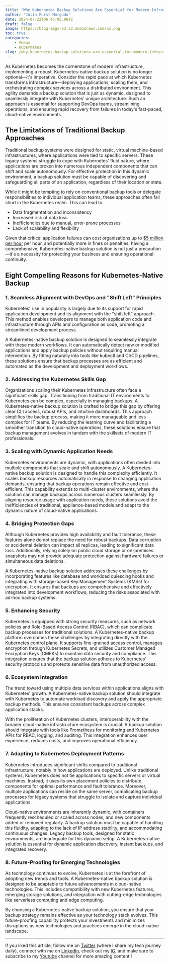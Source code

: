 ```yaml
---
title: "Why Kubernetes Backup Solutions Are Essential for Modern Infrastructure"
author: 'Julia Furst Morgado'
date: 2024-07-22T06:46:05.964Z
draft: false
image: https://blog-imgs-23.s3.amazonaws.com/xx.png
toc: true
categories: 
    - Veeam
    - Kubernetes
slug: /why-kubernetes-backup-solutions-are-essential-for-modern-infrastructure
---
```


As Kubernetes becomes the cornerstone of modern infrastructure, implementing a robust, Kubernetes-native backup solution is no longer optional—it's imperative. Consider the rapid pace at which Kubernetes transforms infrastructure—deploying applications, scaling them, and orchestrating complex services across a distributed environment. This agility demands a backup solution that is just as dynamic, designed to seamlessly integrate with Kubernetes' unique architecture. Such an approach is essential for supporting DevOps teams, streamlining operations, and ensuring rapid recovery from failures in today's fast-paced, cloud-native environments.

## The Limitations of Traditional Backup Approaches

Traditional backup systems were designed for static, virtual machine-based infrastructures, where applications were tied to specific servers. These legacy systems struggle to cope with Kubernetes' fluid nature, where applications are broken into numerous independent components that can shift and scale autonomously. For effective protection in this dynamic environment, a backup solution must be capable of discovering and safeguarding all parts of an application, regardless of their location or state.

While it might be tempting to rely on conventional backup tools or delegate responsibilities to individual application teams, these approaches often fall short in the Kubernetes realm. This can lead to:

- Data fragmentation and inconsistency
- Increased risk of data loss
- Inefficiencies due to manual, error-prone processes
- Lack of scalability and flexibility

Given that critical application failures can cost organizations up to [$5 million per hour](https://www.forbes.com/sites/forbestechcouncil/2024/04/10/the-true-cost-of-downtime-and-how-to-avoid-it) per hour, and potentially more in fines or penalties, having a comprehensive, Kubernetes-native backup solution is not just a precaution—it's a necessity for protecting your business and ensuring operational continuity.

## Eight Compelling Reasons for Kubernetes-Native Backup

### 1. Seamless Alignment with DevOps and "Shift Left" Principles
Kubernetes' rise in popularity is largely due to its support for rapid application development and its alignment with the "shift left" approach. This method enables developers to manage both application code and infrastructure through APIs and configuration as code, promoting a streamlined development process.

A Kubernetes-native backup solution is designed to seamlessly integrate with these modern workflows. It can automatically detect new or modified applications and apply backup policies without requiring manual intervention. By fitting naturally into tools like kubectl and CI/CD pipelines, these solutions ensure that backup processes are as efficient and automated as the development and deployment workflows.

### 2. Addressing the Kubernetes Skills Gap
Organizations scaling their Kubernetes infrastructure often face a significant skills gap. Transitioning from traditional IT environments to Kubernetes can be complex, especially in managing backups. A Kubernetes-native backup solution is crafted to bridge this gap by offering clear CLI access, robust APIs, and intuitive dashboards. This approach simplifies the backup process, making it more manageable and less complex for IT teams. By reducing the learning curve and facilitating a smoother transition to cloud-native operations, these solutions ensure that backup management evolves in tandem with the skillsets of modern IT professionals.

### 3. Scaling with Dynamic Application Needs
Kubernetes environments are dynamic, with applications often divided into multiple components that scale and shift autonomously. A Kubernetes-native backup solution is designed to handle this complexity efficiently. It scales backup resources automatically in response to changing application demands, ensuring that backup operations remain effective and cost-efficient. This capability extends to multi-cluster environments, where the solution can manage backups across numerous clusters seamlessly. By aligning resource usage with application needs, these solutions avoid the inefficiencies of traditional, appliance-based models and adapt to the dynamic nature of cloud-native applications.

### 4. Bridging Protection Gaps
Although Kubernetes provides high availability and fault tolerance, these features alone do not replace the need for robust backups. Data corruption or accidental deletion can impact all replicas, leading to significant data loss. Additionally, relying solely on public cloud storage or on-premises snapshots may not provide adequate protection against hardware failures or simultaneous data deletions.

A Kubernetes-native backup solution addresses these challenges by incorporating features like database and workload quiescing hooks and integrating with storage-based Key Management Systems (KMSs) for encryption. It ensures that backups are comprehensive and effectively integrated into development workflows, reducing the risks associated with ad-hoc backup systems.

### 5. Enhancing Security
Kubernetes is equipped with strong security measures, such as network policies and Role-Based Access Control (RBAC), which can complicate backup processes for traditional solutions. A Kubernetes-native backup platform overcomes these challenges by integrating directly with the Kubernetes control plane. It supports fine-grained access control, manages encryption through Kubernetes Secrets, and utilizes Customer Managed Encryption Keys (CMEKs) to maintain data security and compliance. This integration ensures that the backup solution adheres to Kubernetes' security protocols and protects sensitive data from unauthorized access.

### 6. Ecosystem Integration
The trend toward using multiple data services within applications aligns with Kubernetes’ growth. A Kubernetes-native backup solution should integrate with Kubernetes to automate workload discovery and apply the appropriate backup methods. This ensures consistent backups across complex application stacks.

With the proliferation of Kubernetes clusters, interoperability with the broader cloud-native infrastructure ecosystem is crucial. A backup solution should integrate with tools like Prometheus for monitoring and Kubernetes APIs for RBAC, logging, and auditing. This integration enhances user experience, reduces costs, and improves operational efficiency.

### 7. Adapting to Kubernetes Deployment Patterns
Kubernetes introduces significant shifts compared to traditional infrastructure, notably in how applications are deployed. Unlike traditional systems, Kubernetes does not tie applications to specific servers or virtual machines. Instead, it uses its own placement policies to distribute components for optimal performance and fault tolerance. Moreover, multiple applications can reside on the same server, complicating backup processes for legacy systems that struggle to isolate and capture individual applications.

Cloud-native environments are inherently dynamic, with containers frequently rescheduled or scaled across nodes, and new components added or removed regularly. A backup solution must be capable of handling this fluidity, adapting to the lack of IP address stability, and accommodating continuous changes. Legacy backup tools, designed for static environments, are inadequate for this dynamic setup. A Kubernetes-native solution is essential for dynamic application discovery, instant backups, and integrated recovery.

### 8. Future-Proofing for Emerging Technologies
As technology continues to evolve, Kubernetes is at the forefront of adopting new trends and tools. A Kubernetes-native backup solution is designed to be adaptable to future advancements in cloud-native technologies. This includes compatibility with new Kubernetes features, emerging storage solutions, and integration with cutting-edge technologies like serverless computing and edge computing.

By choosing a Kubernetes-native backup solution, you ensure that your backup strategy remains effective as your technology stack evolves. This future-proofing capability protects your investments and minimizes disruptions as new technologies and practices emerge in the cloud-native landscape.

***

If you liked this article, follow me on [Twitter](https://twitter.com/juliafmorgado) (where I share my tech journey daily), connect with me on [LinkedIn](https://www.linkedin.com/in/juliafmorgado/), check out my [IG](https://www.instagram.com/juliafmorgado/), and make sure to subscribe to my [Youtube](https://www.youtube.com/c/JuliaFMorgado) channel for more amazing content!!
